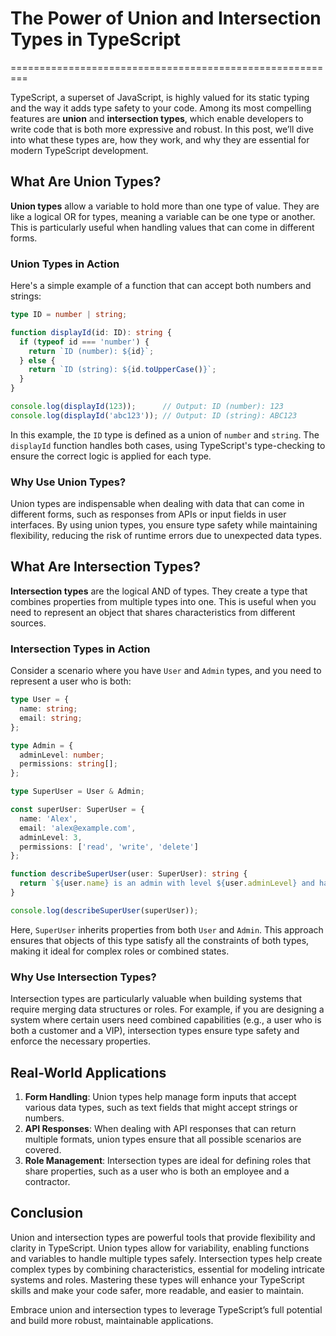 <!-- Blog_1 : The significance of union and intersection types in Typescript.-->

# The Power of Union and Intersection Types in TypeScript
=========================================================

TypeScript, a superset of JavaScript, is highly valued for its static typing and the way it adds type safety to your code. Among its most compelling features are **union** and **intersection types**, which enable developers to write code that is both more expressive and robust. In this post, we’ll dive into what these types are, how they work, and why they are essential for modern TypeScript development.

## What Are Union Types?

**Union types** allow a variable to hold more than one type of value. They are like a logical OR for types, meaning a variable can be one type or another. This is particularly useful when handling values that can come in different forms.

### Union Types in Action

Here's a simple example of a function that can accept both numbers and strings:

```typescript
type ID = number | string;

function displayId(id: ID): string {
  if (typeof id === 'number') {
    return `ID (number): ${id}`;
  } else {
    return `ID (string): ${id.toUpperCase()}`;
  }
}

console.log(displayId(123));      // Output: ID (number): 123
console.log(displayId('abc123')); // Output: ID (string): ABC123
```

In this example, the `ID` type is defined as a union of `number` and `string`. The `displayId` function handles both cases, using TypeScript's type-checking to ensure the correct logic is applied for each type.

### Why Use Union Types?

Union types are indispensable when dealing with data that can come in different forms, such as responses from APIs or input fields in user interfaces. By using union types, you ensure type safety while maintaining flexibility, reducing the risk of runtime errors due to unexpected data types.

## What Are Intersection Types?

**Intersection types** are the logical AND of types. They create a type that combines properties from multiple types into one. This is useful when you need to represent an object that shares characteristics from different sources.

### Intersection Types in Action

Consider a scenario where you have `User` and `Admin` types, and you need to represent a user who is both:

```typescript
type User = {
  name: string;
  email: string;
};

type Admin = {
  adminLevel: number;
  permissions: string[];
};

type SuperUser = User & Admin;

const superUser: SuperUser = {
  name: 'Alex',
  email: 'alex@example.com',
  adminLevel: 3,
  permissions: ['read', 'write', 'delete']
};

function describeSuperUser(user: SuperUser): string {
  return `${user.name} is an admin with level ${user.adminLevel} and has permissions: ${user.permissions.join(', ')}`;
}

console.log(describeSuperUser(superUser));
```

Here, `SuperUser` inherits properties from both `User` and `Admin`. This approach ensures that objects of this type satisfy all the constraints of both types, making it ideal for complex roles or combined states.

### Why Use Intersection Types?

Intersection types are particularly valuable when building systems that require merging data structures or roles. For example, if you are designing a system where certain users need combined capabilities (e.g., a user who is both a customer and a VIP), intersection types ensure type safety and enforce the necessary properties.

## Real-World Applications

1. **Form Handling**: Union types help manage form inputs that accept various data types, such as text fields that might accept strings or numbers.
2. **API Responses**: When dealing with API responses that can return multiple formats, union types ensure that all possible scenarios are covered.
3. **Role Management**: Intersection types are ideal for defining roles that share properties, such as a user who is both an employee and a contractor.

## Conclusion

Union and intersection types are powerful tools that provide flexibility and clarity in TypeScript. Union types allow for variability, enabling functions and variables to handle multiple types safely. Intersection types help create complex types by combining characteristics, essential for modeling intricate systems and roles. Mastering these types will enhance your TypeScript skills and make your code safer, more readable, and easier to maintain.

Embrace union and intersection types to leverage TypeScript’s full potential and build more robust, maintainable applications.